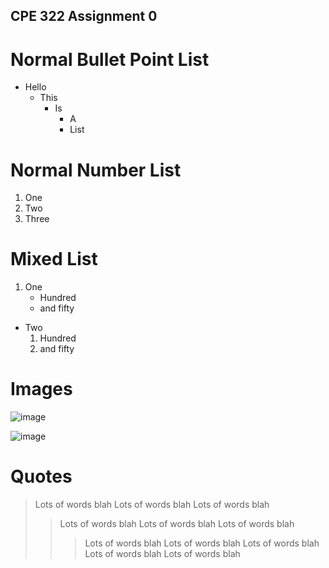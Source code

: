 ## CPE 322 Assignment 0

# Normal Bullet Point List
- Hello
  - This
    - Is
      - A
      - List
# Normal Number List
1. One
2. Two
3. Three

# Mixed List
1. One
      - Hundred
      - and fifty

- Two
    1. Hundred
    2. and fifty

 # Images
 
![image](https://github.com/juchen3637/CPE-322/assets/103432641/db0b906b-79b0-46c3-a42c-266f4bde3e2f)

![image](https://github.com/juchen3637/CPE-322/assets/103432641/a5d7d77f-dd23-4bf7-8c6d-41bcbcf408ad)

# Quotes

> Lots of words blah Lots of words blah Lots of words blah
> > Lots of words blah  Lots of words blah  Lots of words blah
> > > Lots of words blah Lots of words blah Lots of words blah Lots of words blah Lots of words blah 



